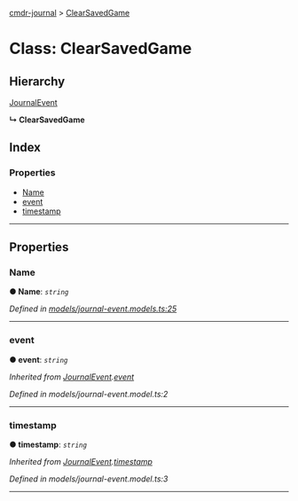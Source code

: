 [cmdr-journal](../README.md) > [ClearSavedGame](../classes/clearsavedgame.md)



# Class: ClearSavedGame

## Hierarchy


 [JournalEvent](journalevent.md)

**↳ ClearSavedGame**







## Index

### Properties

* [Name](clearsavedgame.md#name)
* [event](clearsavedgame.md#event)
* [timestamp](clearsavedgame.md#timestamp)



---
## Properties
<a id="name"></a>

###  Name

**●  Name**:  *`string`* 

*Defined in [models/journal-event.models.ts:25](https://github.com/chrisbruford/cmdr-journal/blob/52f6f4c/src/models/journal-event.models.ts#L25)*





___

<a id="event"></a>

###  event

**●  event**:  *`string`* 

*Inherited from [JournalEvent](journalevent.md).[event](journalevent.md#event)*

*Defined in models/journal-event.model.ts:2*





___

<a id="timestamp"></a>

###  timestamp

**●  timestamp**:  *`string`* 

*Inherited from [JournalEvent](journalevent.md).[timestamp](journalevent.md#timestamp)*

*Defined in models/journal-event.model.ts:3*





___


